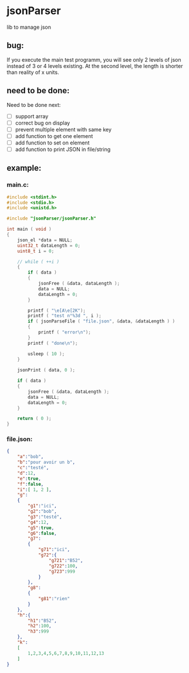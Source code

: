# jsonParser
lib to manage json

## bug:
If you execute the main test programm, you will see only 2 levels of json instead of 3 or 4 levels existing.
At the second level, the length is shorter than reality of x units.

## need to be done:

Need to be done next:
- [ ] support array
- [ ] correct bug on display
- [ ] prevent multiple element with same key
- [ ] add function to get one element
- [ ] add function to set on element
 -[ ] add function to print JSON in file/string 

## example:
### main.c:
```C
#include <stdint.h>
#include <stdio.h>
#include <unistd.h>

#include "jsonParser/jsonParser.h"

int main ( void )
{
	json_el *data = NULL;
	uint32_t dataLength = 0;
	uint8_t i = 0;

	// while ( ++i )
	{
		if ( data )
		{
			jsonFree ( &data, dataLength );
			data = NULL;
			dataLength = 0;
		}

		printf ( "\e[A\e[2K");
		printf ( "test n°%3d ", i );
		if ( jsonParseFile ( "file.json", &data, &dataLength ) )
		{
			printf ( "error\n");
		}
		printf ( "done\n");

		usleep ( 10 );
	}
	
	jsonPrint ( data, 0 );

	if ( data )
	{
		jsonFree ( &data, dataLength );
		data = NULL;
		dataLength = 0;
	}

	return ( 0 );
}
```

### file.json:
```Json
{
	"a":"bob",
	"b":"pour avoir un b",
	"c":"testé",
	"d":12,
	"e":true,
	"f":false,
	"i":[ 1, 2 ],
	"g":
	{
		"g1":"ici",
		"g2":"bob",
		"g3":"testé",
		"g4":12,
		"g5":true,
		"g6":false,
		"g7":
		{
			"g71":"ici",
			"g72":{
				"g721":"B52",
				"g722":100,
				"g723":999
			}
		},
		"g8":
		{
			"g81":"rien"
		}
	},
	"h":{
		"h1":"B52",
		"h2":100,
		"h3":999
	},
	"k":
	[
		1,2,3,4,5,6,7,8,9,10,11,12,13
	]
}
```